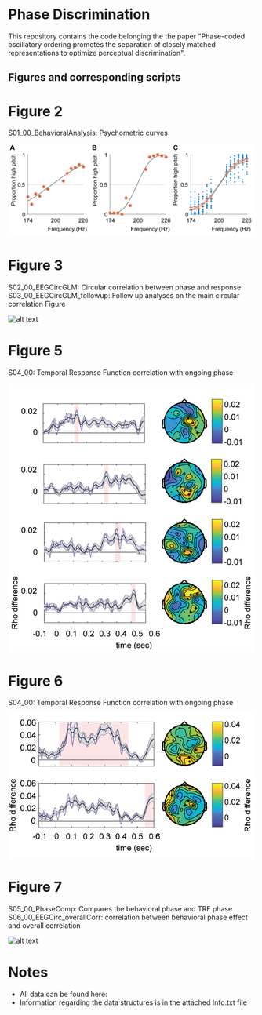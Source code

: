 # Phase Discrimination

This repository contains the code belonging the the paper "Phase-coded oscillatory ordering promotes the separation of closely matched representations to optimize perceptual discrimination".

## Figures and corresponding scripts
# Figure 2
S01_00_BehavioralAnalysis: Psychometric curves

![alt text](./Figures/Fig2_Beh-01.tif)

# Figure 3
S02_00_EEGCircGLM: Circular correlation between phase and response
S03_00_EEGCircGLM_followup: Follow up analyses on the main circular correlation Figure

![alt text](./Figures/Fig3_CirCorr-01.tif)

# Figure 5
S04_00: Temporal Response Function correlation with ongoing phase

![alt text](./Figures/Fig5_ThetaTRF-01.tif)

# Figure 6
S04_00: Temporal Response Function correlation with ongoing phase

![alt text](./Figures/Fig6_AlphaTRF-01.tif)

# Figure 7
S05_00_PhaseComp: Compares the behavioral phase and TRF phase
S06_00_EEGCirc_overallCorr: correlation between behavioral phase effect and overall correlation

![alt text](./Figures/Fig7_Overcor-01.tif)

# Notes
- All data can be found here: <LINK>
- Information regarding the data structures is in the attached Info.txt file